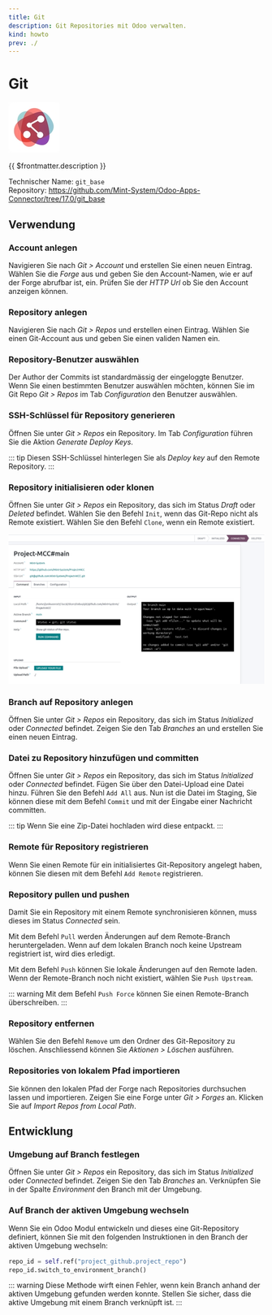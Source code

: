 ```yaml
---
title: Git
description: Git Repositories mit Odoo verwalten.
kind: howto
prev: ./
---
```

# Git
![icons_odoo_git_base_modern](attachments/icons_odoo_git_base_modern.png)

{{ $frontmatter.description }}

Technischer Name: `git_base`\
Repository: <https://github.com/Mint-System/Odoo-Apps-Connector/tree/17.0/git_base>

## Verwendung

### Account anlegen

Navigieren Sie nach *Git > Account* und erstellen Sie einen neuen Eintrag. Wählen Sie die *Forge* aus und geben Sie den Account-Namen, wie er auf der Forge abrufbar ist, ein. Prüfen Sie der *HTTP Url* ob Sie den Account anzeigen können.

### Repository anlegen

Navigieren Sie nach *Git > Repos* und erstellen einen Eintrag. Wählen Sie einen Git-Account aus und geben Sie einen validen Namen ein.

### Repository-Benutzer auswählen

Der Author der Commits ist standardmässig der eingeloggte Benutzer. Wenn Sie einen bestimmten Benutzer auswählen möchten, können Sie im Git Repo *Git > Repos* im Tab *Configuration* den Benutzer auswählen.

### SSH-Schlüssel für Repository generieren

Öffnen Sie unter *Git > Repos* ein Repository. Im Tab *Configuration* führen Sie die Aktion *Generate Deploy Keys*.

::: tip
Diesen SSH-Schlüssel hinterlegen Sie als *Deploy key* auf den Remote Repository.
:::

### Repository initialisieren oder klonen

Öffnen Sie unter *Git > Repos* ein Repository, das sich im Status *Draft* oder *Deleted* befindet. Wählen Sie den Befehl `Init`, wenn das Git-Repo nicht als Remote existiert. Wählen Sie den Befehl `Clone`, wenn ein Remote existiert.

![](attachments/Git%20Base%20Screenshot.png)

### Branch auf Repository anlegen

Öffnen Sie unter *Git > Repos* ein Repository, das sich im Status *Initialized* oder *Connected* befindet. Zeigen Sie den Tab *Branches* an und erstellen Sie einen neuen Eintrag.

### Datei zu Repository hinzufügen und committen

Öffnen Sie unter *Git > Repos* ein Repository, das sich im Status *Initialized* oder *Connected* befindet. Fügen Sie über den Datei-Upload eine Datei hinzu. Führen Sie den Befehl `Add All` aus. Nun ist die Datei im Staging, Sie können diese mit dem Befehl `Commit` und mit der Eingabe einer Nachricht committen.

::: tip
Wenn Sie eine Zip-Datei hochladen wird diese entpackt.
:::

### Remote für Repository registrieren

Wenn Sie einen Remote für ein initialisiertes Git-Repository angelegt haben, können Sie diesen mit dem Befehl `Add Remote` registrieren.

### Repository pullen und pushen

Damit Sie ein Repository mit einem Remote synchronisieren können, muss dieses im Status *Connected* sein.

Mit dem Befehl `Pull` werden Änderungen auf dem Remote-Branch heruntergeladen. Wenn auf dem lokalen Branch noch keine Upstream registriert ist, wird dies erledigt.

Mit dem Befehl `Push` können Sie lokale Änderungen auf den Remote laden. Wenn der Remote-Branch noch nicht existiert, wählen Sie `Push Upstream`.

::: warning
Mit dem Befehl `Push Force` können Sie einen Remote-Branch überschreiben.
:::

### Repository entfernen

Wählen Sie den Befehl `Remove` um den Ordner des Git-Repository zu löschen. Anschliessend können Sie *Aktionen > Löschen* ausführen.

### Repositories von lokalem Pfad importieren

Sie können den lokalen Pfad der Forge nach Repositories durchsuchen lassen und importieren. Zeigen Sie eine Forge unter *Git > Forges* an. Klicken Sie auf *Import Repos from Local Path*.

## Entwicklung

### Umgebung auf Branch festlegen

Öffnen Sie unter *Git > Repos* ein Repository, das sich im Status *Initialized* oder *Connected* befindet. Zeigen Sie den Tab *Branches* an. Verknüpfen Sie in der Spalte *Environment* den Branch mit der Umgebung.

### Auf Branch der aktiven Umgebung wechseln

Wenn Sie ein Odoo Modul entwickeln und dieses eine Git-Repository definiert, können Sie mit den folgenden Instruktionen in den Branch der aktiven Umgebung wechseln: 

```python
repo_id = self.ref("project_github.project_repo")
repo_id.switch_to_environment_branch()
```

::: warning
Diese Methode wirft einen Fehler, wenn kein Branch anhand der aktiven Umgebung gefunden werden konnte. Stellen Sie sicher, dass die aktive Umgebung mit einem Branch verknüpft ist.
:::

